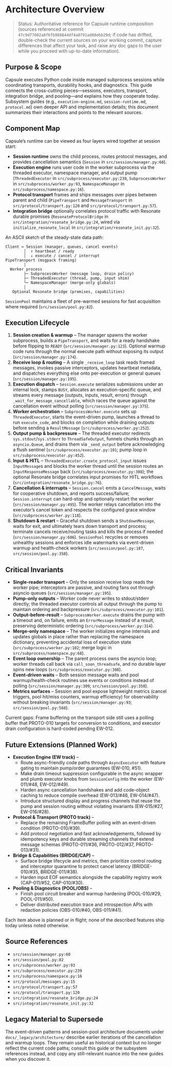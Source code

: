 # Architecture Overview

> Status: Authoritative reference for Capsule runtime composition (sources referenced at commit `47c9d77602a8f6fb988844df4a8791ad88ebb29d`; if code has drifted, double-check the current sources on your working commit, capture differences that affect your task, and raise any doc gaps to the user while you proceed with up-to-date information).

## Purpose & Scope
Capsule executes Python code inside managed subprocess sessions while coordinating transports, durability hooks, and diagnostics. This guide connects the cross-cutting pieces—sessions, executors, transport, integration bridge, and pooling—and explains how they cooperate today. Subsystem guides (e.g., `execution-engine.md`, `session-runtime.md`, `protocol.md`) own deeper API and implementation details; this document summarizes their interactions and points to the relevant sources.

## Component Map
Capsule’s runtime can be viewed as four layers wired together at session start:

- **Session runtime** owns the child process, routes protocol messages, and provides cancellation semantics (`Session` in `src/session/manager.py:60`).
- **Execution engine** runs user code in the worker subprocess via the threaded executor, namespace manager, and output pump (`ThreadedExecutor` in `src/subprocess/executor.py:239`, `SubprocessWorker` in `src/subprocess/worker.py:93`, `NamespaceManager` in `src/subprocess/namespace.py:16`).
- **Protocol transport** frames and ships messages over pipes between parent and child (`PipeTransport` and `MessageTransport` in `src/protocol/transport.py:120` and `src/protocol/transport.py:57`).
- **Integration bridge** optionally correlates protocol traffic with Resonate durable promises (`ResonateProtocolBridge` in `src/integration/resonate_bridge.py:24`, wired via `initialize_resonate_local` in `src/integration/resonate_init.py:32`).

An ASCII sketch of the steady-state data path:
```
Client ↔ Session (manager, queues, cancel events)
        │  ↑ heartbeat / ready
        │  ↓ execute / cancel / interrupt
PipeTransport (msgpack framing)
        │
  Worker process
        ├─ SubprocessWorker (message loop, drain policy)
        ├─ ThreadedExecutor (thread, pump, input shim)
        └─ NamespaceManager (merge-only globals)
        │
   Optional Resonate bridge (promises, capabilities)
```
`SessionPool` maintains a fleet of pre-warmed sessions for fast acquisition where required (`src/session/pool.py:82`).

## Execution Lifecycle
1. **Session creation & warmup** – The manager spawns the worker subprocess, builds a `PipeTransport`, and waits for a ready handshake before flipping to `READY` (`src/session/manager.py:123`). Optional warmup code runs through the normal execute path without exposing its output (`src/session/manager.py:174`).
2. **Receive loop & routing** – A single `_receive_loop` task reads framed messages, invokes passive interceptors, updates heartbeat metadata, and dispatches everything else onto per-execution or general queues (`src/session/manager.py:195`).
3. **Execution dispatch** – `Session.execute` serializes submissions under an internal lock, stamps `BUSY`, allocates an execution-specific queue, and streams every message (outputs, inputs, result, errors) through `_wait_for_message_cancellable`, which races the queue against the cancellation event without polling (`src/session/manager.py:375`).
4. **Worker orchestration** – `SubprocessWorker.execute` sets up `ThreadedExecutor`, starts the event-driven pump, launches a thread to run `execute_code`, and blocks on completion while draining outputs before sending a `ResultMessage` (`src/subprocess/worker.py:252`).
5. **Output pump & backpressure** – The threaded executor redirects `sys.stdout`/`sys.stderr` to `ThreadSafeOutput`, funnels chunks through an `asyncio.Queue`, and drains them via `_send_output` before acknowledging a flush sentinel (`src/subprocess/executor.py:101`; pump loop in `src/subprocess/executor.py:452`).
6. **Input & HITL** – `ThreadedExecutor.create_protocol_input` issues `InputMessage`s and blocks the worker thread until the session routes an `InputResponseMessage` back (`src/subprocess/executor.py:308`); the optional Resonate bridge correlates input promises for HITL workflows (`src/integration/resonate_bridge.py:76`).
7. **Cancellation & interrupts** – `Session.cancel` emits a `CancelMessage`, waits for cooperative shutdown, and reports success/failure; `Session.interrupt` can hard-stop and optionally restart the worker (`src/session/manager.py:495`). The worker relays cancellation into the executor’s cancel token and respects the configured grace window (`src/subprocess/worker.py:118`).
8. **Shutdown & restart** – Graceful shutdown sends a `ShutdownMessage`, waits for exit, and ultimately tears down transport and process; terminate cancels receive/routing tasks and kills the process if needed (`src/session/manager.py:606`). `SessionPool` recycles or removes unhealthy sessions and enforces idle watermarks via event-driven warmup and health-check workers (`src/session/pool.py:187`, `src/session/pool.py:358`).

## Critical Invariants
- **Single-reader transport** – Only the session receive loop reads the worker pipe; interceptors are passive, and routing fans out through asyncio queues (`src/session/manager.py:195`).
- **Pump-only outputs** – Worker code never writes to stdout/stderr directly; the threaded executor controls all output through the pump to maintain ordering and backpressure (`src/subprocess/executor.py:101`).
- **Output-before-result** – `SubprocessWorker.execute` drains the pump with a timeout and, on failure, emits an `ErrorMessage` instead of a result, preserving deterministic ordering (`src/subprocess/worker.py:314`).
- **Merge-only namespace** – The worker initializes engine internals and updates globals in place rather than replacing the namespace dictionary, preventing accidental loss of execution state (`src/subprocess/worker.py:102`; merge logic in `src/subprocess/namespace.py:68`).
- **Event loop ownership** – The parent process owns the asyncio loop; worker threads call back via `call_soon_threadsafe`, and no durable layer spins new loops (`src/subprocess/executor.py:308`).
- **Event-driven waits** – Both session message waits and pool warmup/health-check routines use events or conditions instead of polling (`src/session/manager.py:309`; `src/session/pool.py:358`).
- **Metrics surfaces** – Session and pool expose lightweight metrics (cancel triggers, pool hit/miss counters, warmup efficiency) for observability without breaking invariants (`src/session/manager.py:93`; `src/session/pool.py:568`).

Current gaps: Frame buffering on the transport side still uses a polling buffer that PROTO-010 targets for conversion to conditions, and executor drain configuration is hard-coded pending EW-012.

## Future Extensions (Planned Work)
- **Execution Engine (EW track)** –
  - Route async-friendly code paths through `AsyncExecutor` with feature gating to maintain pump/order guarantees (EW-010, #51).
  - Make drain timeout suppression configurable in the async wrapper and plumb executor knobs from `SessionConfig` into the worker (EW-011/#48, EW-012/#49).
  - Harden async cancellation handshakes and add code-object caching to reduce compile overhead (EW-013/#46, EW-014/#47).
  - Introduce structured display and progress channels that reuse the pump and session routing without violating invariants (EW-015/#27, EW-016/#28).
- **Protocol & Transport (PROTO track)** –
  - Replace the remaining FrameBuffer polling with an event-driven condition (PROTO-010/#39).
  - Add protocol negotiation and fast acknowledgements, followed by idempotency keys and durable streaming channels that extend message schemas (PROTO-011/#36, PROTO-012/#37, PROTO-013/#31).
- **Bridge & Capabilities (BRIDGE/CAP)** –
  - Surface bridge lifecycle and metrics, then prioritize control routing and interceptor quarantine to protect cancel latency (BRIDGE-010/#35, BRIDGE-011/#38).
  - Harden input EOF semantics alongside the capability registry work (CAP-011/#52, CAP-010/#30).
- **Pooling & Diagnostics (POOL/OBS)** –
  - Finish pool circuit breaker and warmup hardening (POOL-010/#29, POOL-011/#50).
  - Deliver distributed execution trace and introspection APIs with redaction policies (OBS-010/#40, OBS-011/#41).

Each item above is planned or in flight; none of the described features ship today unless noted otherwise.

## Source References
- `src/session/manager.py:60`
- `src/session/pool.py:82`
- `src/subprocess/worker.py:93`
- `src/subprocess/executor.py:239`
- `src/subprocess/namespace.py:16`
- `src/protocol/messages.py:15`
- `src/protocol/transport.py:57`
- `src/protocol/transport.py:120`
- `src/integration/resonate_bridge.py:24`
- `src/integration/resonate_init.py:32`

## Legacy Material to Supersede
The event-driven patterns and session-pool architecture documents under `docs/_legacy/architecture/` describe earlier iterations of the cancellation and warmup loops. They remain useful as historical context but no longer reflect the current code paths; consult this guide or the subsystem references instead, and copy any still-relevant nuance into the new guides when you discover it.
